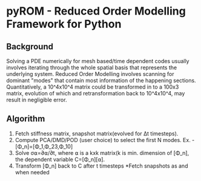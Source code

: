 # pyROM - Reduced Order Modelling Framework for Python

## Background

Solving a PDE numerically for mesh based/time dependent codes usually involves iterating through the whole spatial basis that represents the underlying system. Reduced Order Modelling involves scanning for dominant "modes" that contain most information of the happening sections. Quantitatively, a 10^4x10^4 matrix could be transformed in to a 100x3 matrix, evolution of which and retransformation back to 10^4x10^4, may result in negligible error.

## Algorithm

1.  Fetch stiffness matrix, snapshot matrix(evolved for Δt timesteps).
2.  Compute PCA/DMD/POD (user choice) to select the first N modes. Ex. - [Φ_n]=[Φ_1,Φ_23,Φ_10]
3.  Solve σ⍺=∂⍺/∂t, where ⍺ is a kxk matrix(k is min. dimension of [Φ_n], the dependent variable C=[Φ_n][⍺].
4.  Transform [Φ_n] back to C after t timesteps
*Fetch snapshots as and when needed
